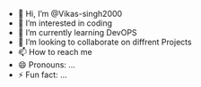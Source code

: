 - 👋 Hi, I’m @Vikas-singh2000
- 👀 I’m interested in coding
- 🌱 I’m currently learning DevOPS
- 💞️ I’m looking to collaborate on diffrent Projects
- 📫 How to reach me 
- 😄 Pronouns: ...
- ⚡ Fun fact: ...

<!---
Vikas-singh2000/Vikas-singh2000 is a ✨ special ✨ repository because its `README.md` (this file) appears on your GitHub profile.
You can click the Preview link to take a look at your changes.
--->
